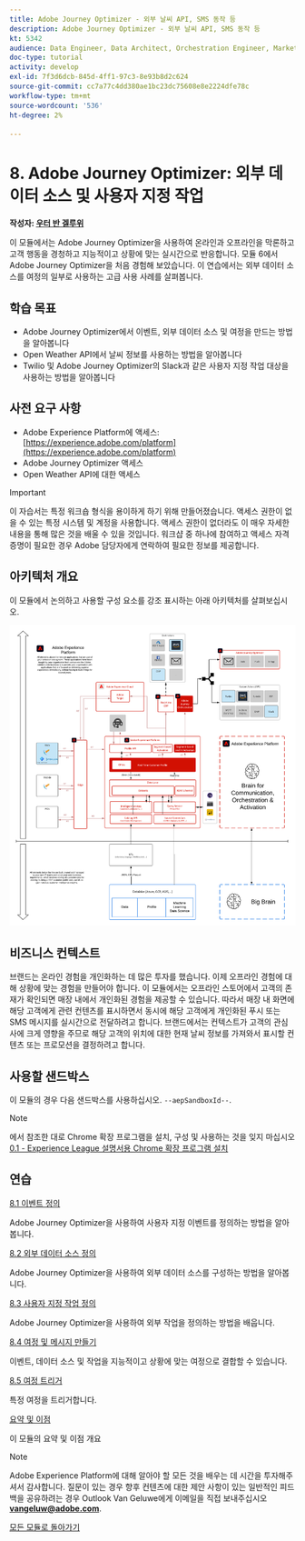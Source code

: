 ```yaml
---
title: Adobe Journey Optimizer - 외부 날씨 API, SMS 동작 등
description: Adobe Journey Optimizer - 외부 날씨 API, SMS 동작 등
kt: 5342
audience: Data Engineer, Data Architect, Orchestration Engineer, Marketer
doc-type: tutorial
activity: develop
exl-id: 7f3d6dcb-845d-4ff1-97c3-8e93b8d2c624
source-git-commit: cc7a77c4dd380ae1bc23dc75608e8e2224dfe78c
workflow-type: tm+mt
source-wordcount: '536'
ht-degree: 2%

---
```


# 8. Adobe Journey Optimizer: 외부 데이터 소스 및 사용자 지정 작업

**작성자: [우터 반 겔루위](https://www.linkedin.com/in/woutervangeluwe/)**

이 모듈에서는 Adobe Journey Optimizer을 사용하여 온라인과 오프라인을 막론하고 고객 행동을 경청하고 지능적이고 상황에 맞는 실시간으로 반응합니다. 모듈 6에서 Adobe Journey Optimizer을 처음 경험해 보았습니다. 이 연습에서는 외부 데이터 소스를 여정의 일부로 사용하는 고급 사용 사례를 살펴봅니다.

## 학습 목표

- Adobe Journey Optimizer에서 이벤트, 외부 데이터 소스 및 여정을 만드는 방법을 알아봅니다
- Open Weather API에서 날씨 정보를 사용하는 방법을 알아봅니다
- Twilio 및 Adobe Journey Optimizer의 Slack과 같은 사용자 지정 작업 대상을 사용하는 방법을 알아봅니다

## 사전 요구 사항

- Adobe Experience Platform에 액세스: [https://experience.adobe.com/platform](https://experience.adobe.com/platform)
- Adobe Journey Optimizer 액세스
- Open Weather API에 대한 액세스

>[!IMPORTANT]
>
>이 자습서는 특정 워크숍 형식을 용이하게 하기 위해 만들어졌습니다. 액세스 권한이 없을 수 있는 특정 시스템 및 계정을 사용합니다. 액세스 권한이 없더라도 이 매우 자세한 내용을 통해 많은 것을 배울 수 있을 것입니다. 워크샵 중 하나에 참여하고 액세스 자격 증명이 필요한 경우 Adobe 담당자에게 연락하여 필요한 정보를 제공합니다.

## 아키텍처 개요

이 모듈에서 논의하고 사용할 구성 요소를 강조 표시하는 아래 아키텍처를 살펴보십시오.

![아키텍처 개요](../../assets/images/architecturem12.png)

## 비즈니스 컨텍스트

브랜드는 온라인 경험을 개인화하는 데 많은 투자를 했습니다. 이제 오프라인 경험에 대해 상황에 맞는 경험을 만들어야 합니다.
이 모듈에서는 오프라인 스토어에서 고객의 존재가 확인되면 매장 내에서 개인화된 경험을 제공할 수 있습니다. 따라서 매장 내 화면에 해당 고객에게 관련 컨텐츠를 표시하면서 동시에 해당 고객에게 개인화된 푸시 또는 SMS 메시지를 실시간으로 전달하려고 합니다.
브랜드에서는 컨텍스트가 고객의 관심사에 크게 영향을 주므로 해당 고객의 위치에 대한 현재 날씨 정보를 가져와서 표시할 컨텐츠 또는 프로모션을 결정하려고 합니다.

## 사용할 샌드박스

이 모듈의 경우 다음 샌드박스를 사용하십시오. `--aepSandboxId--`.

>[!NOTE]
>
>에서 참조한 대로 Chrome 확장 프로그램을 설치, 구성 및 사용하는 것을 잊지 마십시오 [0.1 - Experience League 설명서용 Chrome 확장 프로그램 설치](../module0/ex1.md)

## 연습

[8.1 이벤트 정의](./ex1.md)

Adobe Journey Optimizer을 사용하여 사용자 지정 이벤트를 정의하는 방법을 알아봅니다.

[8.2 외부 데이터 소스 정의](./ex2.md)

Adobe Journey Optimizer을 사용하여 외부 데이터 소스를 구성하는 방법을 알아봅니다.

[8.3 사용자 지정 작업 정의](./ex3.md)

Adobe Journey Optimizer을 사용하여 외부 작업을 정의하는 방법을 배웁니다.

[8.4 여정 및 메시지 만들기](./ex4.md)

이벤트, 데이터 소스 및 작업을 지능적이고 상황에 맞는 여정으로 결합할 수 있습니다.

[8.5 여정 트리거](./ex5.md)

특정 여정을 트리거합니다.

[요약 및 이점](./summary.md)

이 모듈의 요약 및 이점 개요

>[!NOTE]
>
>Adobe Experience Platform에 대해 알아야 할 모든 것을 배우는 데 시간을 투자해주셔서 감사합니다. 질문이 있는 경우 향후 컨텐츠에 대한 제안 사항이 있는 일반적인 피드백을 공유하려는 경우 Outlook Van Geluwe에게 이메일을 직접 보내주십시오 **vangeluw@adobe.com**.

[모든 모듈로 돌아가기](../../overview.md)

